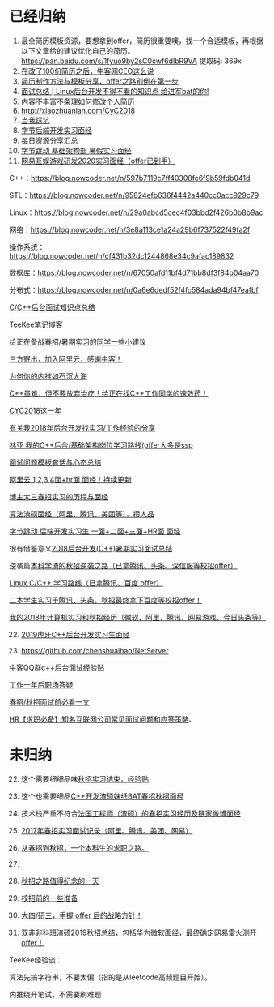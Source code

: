 # 已经归纳

1. 最全简历模板资源，要想拿到offer，简历很重要噢，找一个合适模板，再根据以下文章给的建议优化自己的简历。https://pan.baidu.com/s/1fyuo9by2sC0cwf6dlbR9VA 提取码: 369x
2. [在改了100份简历之后，牛客网CEO这么说 ](https://www.nowcoder.com/discuss/3662?from=NWX)
3. [简历制作方法与模板分享，offer之路别倒在第一步](https://www.nowcoder.com/discuss/190685?from=NWX)
4. [面试总结 | Linux后台开发不得不看的知识点 给进军bat的你!](https://blog.csdn.net/L15519543837/article/details/104207141)
5. 内容不丰富不条理[如何修改个人简历](https://www.nowcoder.com/discuss/154151?from=NWX)
6. http://xiaozhuanlan.com/CyC2018
7. [当我踩坑](https://mp.weixin.qq.com/s?__biz=MzI3NzcwNjY3NQ==&mid=2247483778&idx=2&sn=d6838cab3f470f84176ca42cbf720d19&chksm=eb63635edc14ea4837867a8082c5cc2d35645598b4f49f2a0528fafb814e71db3493af2f88e9&mpshare=1&scene=23&srcid=&sharer_sharetime=1581171745450&sharer_shareid=b6b87345d536273dbb065f6dcfaba376#rd)
8. [字节后端开发实习面经](https://www.nowcoder.com/discuss/365559?form=sx21)
9. [每日资源分享汇总](https://docs.qq.com/sheet/DQWRqeGJmQ1N1WEl5?tab=cdv9ja&c=A8A0A0)
10. [字节跳动 基础架构部 暑假实习面经](https://www.nowcoder.com/discuss/157888?form=sx21)
11. [网易互娱游戏研发2020实习面经（offer已到手）](https://www.nowcoder.com/discuss/180931?form=sx21)

C++：https://blog.nowcoder.net/n/597b7119c7ff40308fc6f9b59fdb041d     

STL：https://blog.nowcoder.net/n/95824efb636f4442a440cc0acc929c79     

Linux：https://blog.nowcoder.net/n/29a0abcd5cec4f03bbd2f426b0b8b9ac     

网络：https://blog.nowcoder.net/n/3e8a113ce1a24a29b6f737522f49fa2f     

操作系统：https://blog.nowcoder.net/n/cf431b32dc1244868e34c9afac189832     



数据库：https://blog.nowcoder.net/n/67050afd11bf4d71bb8df3f84b04aa70     



分布式：https://blog.nowcoder.net/n/0a6e6dedf52f4fc584ada94bf47eafbf

[C/C++后台面试知识点总结](https://www.nowcoder.com/discuss/348535)

[TeeKee笔记博客](https://github.com/linw7/Skill-Tree)

[给正在备战春招/暑期实习的同学一些小建议](https://www.nowcoder.com/discuss/67028)

[三方寄出，加入阿里云，感谢牛客！](https://www.nowcoder.com/discuss/62156)

[为何你的内推如石沉大海](https://www.nowcoder.com/discuss/69557)

[C++虽难，但不要放弃治疗！给正在找C++工作同学的速效药！](https://www.nowcoder.com/discuss/156212)

[CYC2018这一年](https://www.nowcoder.com/discuss/137593)

[有关我2018年后台开发找实习/工作经验的分享](https://www.nowcoder.com/discuss/163036?form=sx21)

[林亚 我的C++后台/基础架构岗位学习路线(offer大多是ssp](https://www.nowcoder.com/discuss/147538)

[面试问题模板套话与心态总结 ](https://www.nowcoder.com/discuss/179202?form=sx21)

[阿里云 1,2,3,4面+hr面 面经！持续更新](https://www.nowcoder.com/discuss/163281?form=sx21)

[博主大三春招实习的历程与面经](https://www.nowcoder.com/discuss/75167?form=sx21)

[算法渣硕面经（阿里、腾讯、美团等），攒人品](https://www.nowcoder.com/discuss/77924?form=sx21)

[字节跳动 后端开发实习生 一面+二面+三面+HR面 面经](https://www.nowcoder.com/discuss/365559?form=sx21)

很有借鉴意义[2018后台开发(C++)暑期实习面试总结](https://www.cnblogs.com/loskyer/p/8984154.html)

逆袭篇[本科学渣的秋招逆袭之路（已拿腾讯、头条、深信服等校招offer）](https://mp.weixin.qq.com/s/liz8JS2otUvLkqQPz-d0tg)

[Linux C/C++ 学习路线（已拿腾讯、百度 offer）](https://mp.weixin.qq.com/s/kxBpVoQVUCl04dh1tB9tzg)

[二本学生实习于腾讯、头条，秋招最终拿下百度等校招offer！](https://mp.weixin.qq.com/s/MPMZBPo9McNDhYN_Yo1oiw)



[我的2018年计算机实习和秋招经历（微软、阿里、腾讯、网易游戏、今日头条等）](https://www.polarxiong.com/archives/我的2018年计算机实习和秋招经历.html)

22. [2019虎牙C++后台开发实习生面经](https://blog.csdn.net/shhchen/article/details/89672452)

23. https://github.com/chenshuaihao/NetServer



[牛客QQ群c++后台面试经验贴](https://blog.csdn.net/L15519543837/article/details/104207141 )

[工作一年后职场答疑 ](https://www.nowcoder.com/discuss/330470?type=all&order=time&pos=&page=8)



[春招/秋招面试前必看一文](http://mp.weixin.qq.com/s?__biz=MzU4MjQ3NzEyNA==&mid=2247484045&idx=1&sn=64860245054f3f4a0e807febb338e083&chksm=fdb6f6a6cac17fb0fb5122b7d14e2e61d8c0b45c3e5dc97475248737a5cc002f36ee2130ef48&scene=21#wechat_redirect)



[HR【求职必备】知名互联网公司常见面试问题和应答策略](https://www.nowcoder.com/discuss/1788)、

# 未归纳



22. 这个需要细细品味[秋招实习结束，经验贴](https://www.nowcoder.com/discuss/144744?form=sx21)

24. 这个也需要细品[C++开发渣硕妹纸BAT春招秋招面经](https://www.nowcoder.com/discuss/117644?form=sx21)

24. 技术栈严重不符合[法国工程师（渣硕）的春招实习经历及链家微博面经](https://www.nowcoder.com/discuss/81619?form=sx21)

35. [2017年春招实习面试记录（阿里、腾讯、美团、网易）](https://www.nowcoder.com/discuss/73877)

36. [从春招到秋招，一个本科生的求职之路。](https://www.cnblogs.com/zhehan54/p/6034508.html)

37. 

38. [秋招之路值得纪念的一天](https://mp.weixin.qq.com/s/hOGKyttIi96mU8BjIGD6iw)

39. [校招前的一些准备](https://mp.weixin.qq.com/s/yXIY_-osPMAsySRFimktoQ)

30. [大四/研三，手握 offer 后的战略方针！](https://mp.weixin.qq.com/s/GgtiF-jihd3iI0BG4AuPzA)

44. [双非非科班渣硕2019秋招总结，包括华为微软面经，最终确定网易雷火测开offer！](https://mp.weixin.qq.com/s/S6h2zBVQSjSWfoxFuf4tBA)






TeeKee经验谈：

算法先搞字符串，不要太偏（指的是从leetcode高频题目开始）。

内推绕开笔试，不需要刷难题

